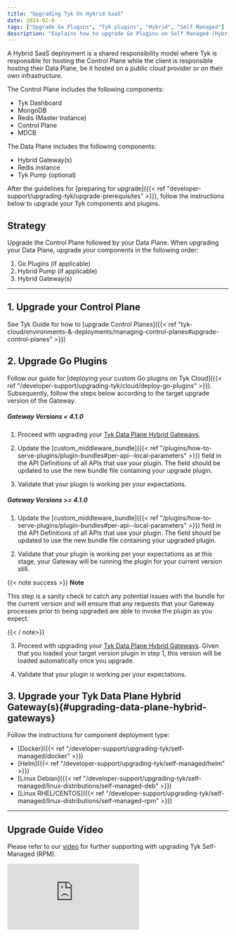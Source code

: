 ```yaml
---
title: "Upgrading Tyk On Hybrid SaaS"
date: 2024-02-6
tags: ["Upgrade Go Plugins", "Tyk plugins", "Hybrid", "Self Managed"]
description: "Explains how to upgrade Go Plugins on Self Managed (Hybrid)"
---
```


A Hybrid SaaS deployment is a shared responsibility model where Tyk is responsible for hosting the Control Plane while the client is responsible hosting their Data Plane, be it hosted on a public cloud provider or on their own infrastructure.

The Control Plane includes the following components:
- Tyk Dashboard
- MongoDB 
- Redis (Master Instance)
- Control Plane
- MDCB

The Data Plane includes the following components: 
- Hybrid Gateway(s) 
- Redis instance 
- Tyk Pump (optional)

After the guidelines for [preparing for upgrade]({{< ref "developer-support/upgrading-tyk/upgrade-prerequisites" >}}), follow the instructions below to upgrade your Tyk components and plugins.


## Strategy

Upgrade the Control Plane followed by your Data Plane.  When upgrading your Data Plane, upgrade your components in the following order:
1. Go Plugins (if applicable)
2. Hybrid Pump (if applicable)
3. Hybrid Gateway(s)

---

## 1. Upgrade your Control Plane

See Tyk Guide for how to [upgrade Control Planes]({{< ref "tyk-cloud/environments-&-deployments/managing-control-planes#upgrade-control-planes" >}})

## 2. Upgrade Go Plugins

Follow our guide for [deploying your custom Go plugins on Tyk Cloud]({{< ref "/developer-support/upgrading-tyk/cloud/deploy-go-plugins" >}}). Subsequently, follow the steps below according to the target upgrade version of the Gateway.


##### Gateway Versions < 4.1.0

1. Proceed with upgrading your [Tyk Data Plane Hybrid Gateways](#upgrading-data-plane-hybrid-gateways).

2. Update the [custom_middleware_bundle]({{< ref "/plugins/how-to-serve-plugins/plugin-bundles#per-api--local-parameters" >}}) field in the API Definitions of all APIs that use your plugin. The field should be updated to use the new bundle file containing your upgrade plugin.

3. Validate that your plugin is working per your expectations.

##### Gateway Versions >= 4.1.0

1. Update the [custom_middleware_bundle]({{< ref "/plugins/how-to-serve-plugins/plugin-bundles#per-api--local-parameters" >}}) field in the API Definitions of all APIs that use your plugin. The field should be updated to use the new bundle file containing your upgraded plugin.

2. Validate that your plugin is working per your expectations as at this stage, your Gateway will be running the plugin for your current version still.

  {{< note success >}}
  **Note**

  This step is a sanity check to catch any potential issues with the bundle for the current version and will ensure that any requests that your Gateway processes prior to being upgraded are able to invoke the plugin as you expect.

  {{< / note>}}

3. Proceed with upgrading your [Tyk Data Plane Hybrid Gateways](#upgrading-data-plane-hybrid-gateways). Given that you loaded your target version plugin in step 1, this version will be loaded automatically once you upgrade.

4. Validate that your plugin is working per your expectations.

## 3. Upgrade your Tyk Data Plane Hybrid Gateway(s){#upgrading-data-plane-hybrid-gateways}

Follow the instructions for component deployment type:

- [Docker]({{< ref "/developer-support/upgrading-tyk/self-managed/docker" >}})
- [Helm]({{< ref "/developer-support/upgrading-tyk/self-managed/helm" >}})
- [Linux Debian]({{< ref "/developer-support/upgrading-tyk/self-managed/linux-distributions/self-managed-deb" >}})
- [Linux RHEL/CENTOS]({{< ref "/developer-support/upgrading-tyk/self-managed/linux-distributions/self-managed-rpm" >}})

---

## Upgrade Guide Video

Please refer to our [video](https://tyk-1.wistia.com/medias/4nf9fggatz) for further supporting with upgrading Tyk Self-Managed (RPM).

<div>
<iframe src="https://fast.wistia.net/embed/iframe/4nf9fggatz" title="Wistia video player" allowfullscreen frameborder="0" scrolling="no" class="responsive-frame" name="wistia_embed" ></iframe>
</div>

